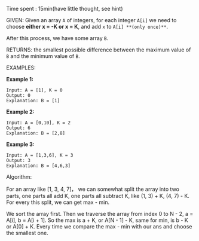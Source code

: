 Time spent :  15min(have little thought, see hint)

GIVEN: Given an array `A` of integers, for each integer `A[i]` we need to choose **either x = -K or x = K**, and add `x` to `A[i] **(only once)**`.

After this process, we have some array `B`.

RETURNS: the smallest possible difference between the maximum value of `B` and the minimum value of `B`.

EXAMPLES: 

**Example 1:**

```
Input: A = [1], K = 0
Output: 0
Explanation: B = [1]
```

**Example 2:**

```
Input: A = [0,10], K = 2
Output: 6
Explanation: B = [2,8]
```

**Example 3:**

```
Input: A = [1,3,6], K = 3
Output: 3
Explanation: B = [4,6,3]
```

Algorithm:

For an array like [1, 3, 4, 7]， we can somewhat split the array into two parts, one parts all add K, one parts all subtract K, like (1, 3) + K, (4, 7) - K. For every this split, we can get max - min.

We sort the array first. Then we traverse the array from index 0 to N - 2, a = A[i], b = A[i + 1]. So the max is a + K, or A[N - 1] - K, same for min, is b - K or A[0] + K. Every time we compare the max - min with our ans and choose the smallest one.